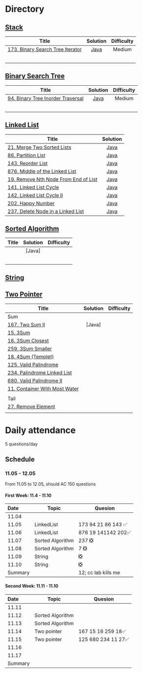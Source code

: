 # Directory



## [Stack](https://github.com/NaishengZhang/leetcode/tree/master/Stack)

| Title                                                        |                           Solution                           | Difficulty |
| ------------------------------------------------------------ | :----------------------------------------------------------: | :--------: |
| [173. Binary Search Tree Iterator](https://leetcode.com/problems/binary-search-tree-iterator/) | [Java](https://github.com/NaishengZhang/leetcode/tree/master/Stack/173.Binary%20Search%20Tree%20Iterator) |   Medium   |
|                                                              |                                                              |            |
|                                                              |                                                              |            |
|                                                              |                                                              |            |
|                                                              |                                                              |            |
|                                                              |                                                              |            |

## [Binary Search Tree](https://github.com/NaishengZhang/leetcode/tree/master/Binary%20Search%20Tree/94.%20Binary%20Tree%20Inorder%20Traversal)

| Title                                                        |                           Solution                           | Difficulty |
| ------------------------------------------------------------ | :----------------------------------------------------------: | :--------: |
| [94. Binary Tree Inorder Traversal](https://leetcode.com/problems/binary-tree-inorder-traversal/) | [Java](https://github.com/NaishengZhang/leetcode/tree/master/Binary%20Search%20Tree/94.%20Binary%20Tree%20Inorder%20Traversal) |   Medium   |
|                                                              |                                                              |            |
|                                                              |                                                              |            |
|                                                              |                                                              |            |
|                                                              |                                                              |            |
|                                                              |                                                              |            |

## 



## [Linked List](https://github.com/NaishengZhang/leetcode/tree/master/Linked%20List)

| Title                                                        |                           Solution                           |
| ------------------------------------------------------------ | :----------------------------------------------------------: |
| [21. Merge Two Sorted Lists](https://leetcode.com/problems/merge-two-sorted-lists/) | [Java](https://github.com/NaishengZhang/leetcode/tree/master/Linked%20List/21.%20Merge%20Two%20Sorted%20Lists) |
| [86. Partition List](https://leetcode.com/problems/partition-list/) | [Java](https://github.com/NaishengZhang/leetcode/tree/master/Linked%20List/86.%20Partition%20List) |
| [143. Reorder List](https://leetcode.com/problems/reorder-list/) |                           [Java]()                           |
| [876. Middle of the Linked List](https://leetcode.com/problems/middle-of-the-linked-list/) |                           [Java]()                           |
| [19. Remove Nth Node From End of List](https://leetcode.com/problems/remove-nth-node-from-end-of-list/) |                           [Java]()                           |
| [141. Linked List Cycle](https://leetcode.com/problems/linked-list-cycle/) |                           [Java]()                           |
| [142. Linked List Cycle II](https://leetcode.com/problems/linked-list-cycle-ii/) |                           [Java]()                           |
| [202. Happy Number](https://leetcode.com/problems/happy-number/) |                           [Java]()                           |
| [237. Delete Node in a Linked List](https://leetcode.com/problems/delete-node-in-a-linked-list/) |                           [Java]()                           |

## 





## [Sorted Algorithm]()

| Title | Solution | Difficulty |
| ----- | :------: | :--------: |
|       |  [Java]  |            |
|       |          |            |
|       |          |            |
|       |          |            |
|       |          |            |
|       |          |            |

## 



## [String]()

## [Two Pointer]()



| Title                                                        | Solution | Difficulty |
| ------------------------------------------------------------ | :------: | :--------: |
| Sum                                                          |          |            |
| [167. Two Sum II]()                                          |  [Java]  |            |
| [15. 3Sum](https://leetcode.com/problems/3sum/)              |          |            |
| [16. 3Sum Closest](https://leetcode.com/problems/3sum-closest/) |          |            |
| [259. 3Sum Smaller](https://leetcode.com/problems/3sum-smaller/) |          |            |
| [18. 4Sum (Templet)](https://leetcode.com/problems/4sum/)    |          |            |
| [125. Valid Palindrome](https://leetcode.com/problems/valid-palindrome/) |          |            |
| [234. Palindrome Linked List]()                              |          |            |
| [680. Valid Palindrome II]()                                 |          |            |
| [11. Container With Most Water](https://leetcode.com/problems/container-with-most-water/) |          |            |
|                                                              |          |            |
| Tail                                                         |          |            |
| [27. Remove Element](https://leetcode.com/problems/remove-element/) |          |            |
|                                                              |          |            |

## 















# Daily attendance

5 questions/day

## Schedule

### 11.05 - 12.05 

From 11.05 to 12.05, should AC 150 questions 

#### First Week: 11.4 - 11.10

| Date    | Topic            | Quesion             |
| :------ | ---------------- | ------------------- |
| 11.04   |                  |                     |
| 11.05   | LinkedList       | 173 94 21 86 143 ✅  |
| 11.06   | LinkedList       | 876 19 141142 202✅  |
| 11.07   | Sorted Algorithm | 237 ❎               |
| 11.08   | Sorted Algorithm | 7 ❎                 |
| 11.09   | String           | ❎                   |
| 11.10   | String           | ❎                   |
| Summary |                  | 12; cc lab kills me |

#### Second Week: 11.11 - 11.10

| Date    | Topic            | Quesion            |
| :------ | ---------------- | ------------------ |
| 11.11   |                  |                    |
| 11.12   | Sorted Algorithm |                    |
| 11.13   | Sorted Algorithm |                    |
| 11.14   | Two pointer      | 167 15 16 259 18✅  |
| 11.15   | Two pointer      | 125 680 234 11 27✅ |
| 11.16   |                  |                    |
| 11.17   |                  |                    |
| Summary |                  |                    |

